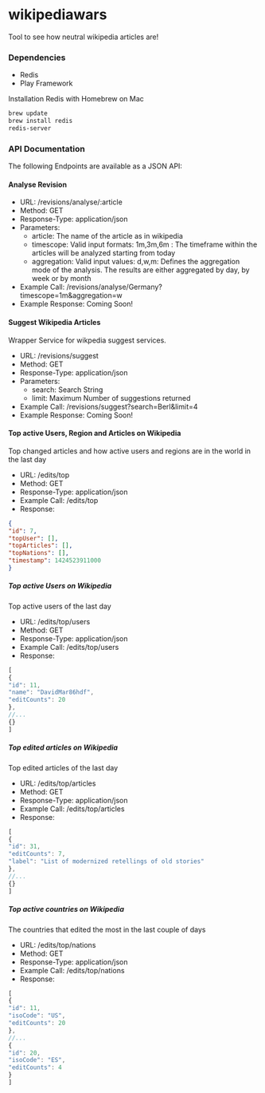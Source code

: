 wikipediawars
=============

Tool to see how neutral wikipedia articles are!


### Dependencies

- Redis 
- Play Framework

Installation Redis with Homebrew on Mac
```bash
brew update
brew install redis
redis-server
```


### API Documentation

The following Endpoints are available as a JSON API:

#### Analyse Revision 

+ URL: /revisions/analyse/:article
+ Method: GET
+ Response-Type: application/json
+ Parameters:
  - article: The name of the article as in wikipedia
  - timescope: Valid input formats: 1m,3m,6m : The timeframe within the articles will be analyzed starting from today
  - aggregation: Valid input values: d,w,m: Defines the aggregation mode of the analysis. The results are either aggregated by day, by week or by month
+ Example Call: /revisions/analyse/Germany?timescope=1m&aggregation=w
+ Example Response: Coming Soon!


#### Suggest Wikipedia Articles
Wrapper Service for wikpedia suggest services. 

+ URL: /revisions/suggest 
+ Method: GET
+ Response-Type: application/json
+ Parameters:
  - search: Search String
  - limit: Maximum Number of suggestions returned
+ Example Call: /revisions/suggest?search=Berl&limit=4
+ Example Response: Coming Soon!

#### Top active Users, Region and Articles on Wikipedia
Top changed articles and how active users and regions are in the world in the last day
+ URL: /edits/top
+ Method: GET
+ Response-Type: application/json
+ Example Call: /edits/top
+ Response:
```json 
{
"id": 7,
"topUser": [],
"topArticles": [],
"topNations": [],
"timestamp": 1424523911000
}
```

##### Top active Users on Wikipedia
Top active users of the last day
+ URL: /edits/top/users
+ Method: GET
+ Response-Type: application/json
+ Example Call: /edits/top/users
+ Response: 
```javascript 
[
{
"id": 11,
"name": "DavidMar86hdf",
"editCounts": 20
},
//...
{}
]
```

##### Top edited articles on Wikipedia
Top edited articles of the last day
+ URL: /edits/top/articles
+ Method: GET
+ Response-Type: application/json
+ Example Call: /edits/top/articles
+ Response:
```javascript
[
{
"id": 31,
"editCounts": 7,
"label": "List of modernized retellings of old stories"
},
//...
{}
]
```

##### Top active countries on Wikipedia
The countries that edited the most in the last couple of days
+ URL: /edits/top/nations
+ Method: GET
+ Response-Type: application/json
+ Example Call: /edits/top/nations
+ Response:
```javascript
[
{
"id": 11,
"isoCode": "US",
"editCounts": 20
},
//...
{
"id": 20,
"isoCode": "ES",
"editCounts": 4
}
]
```
